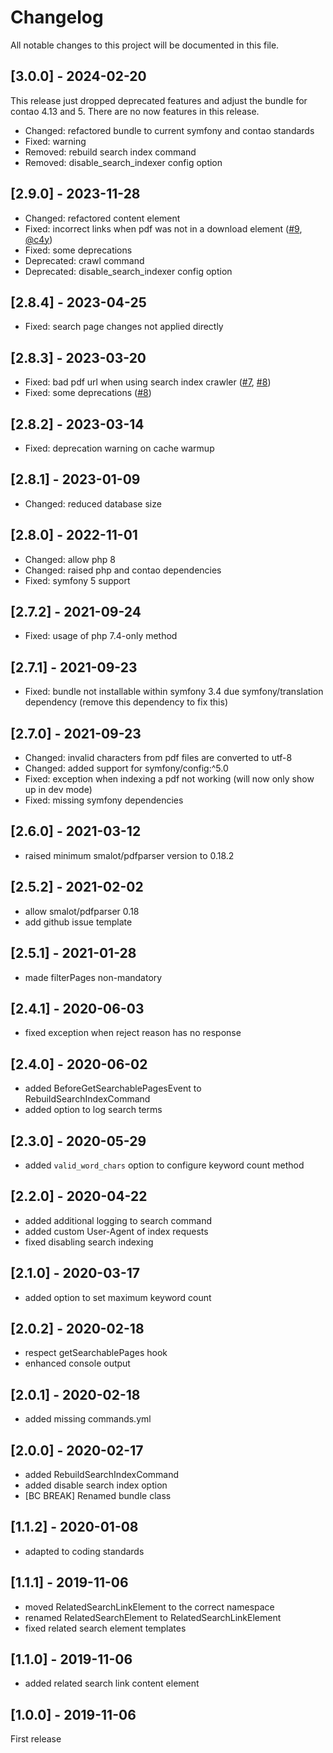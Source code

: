 # Changelog
All notable changes to this project will be documented in this file.



## [3.0.0] - 2024-02-20
This release just dropped deprecated features and adjust the bundle for contao 4.13 and 5. There are no now features in this release.

- Changed: refactored bundle to current symfony and contao standards
- Fixed: warning
- Removed: rebuild search index command
- Removed: disable_search_indexer config option

## [2.9.0] - 2023-11-28
- Changed: refactored content element
- Fixed: incorrect links when pdf was not in a download element ([#9], [@c4y])
- Fixed: some deprecations
- Deprecated: crawl command
- Deprecated: disable_search_indexer config option

## [2.8.4] - 2023-04-25
- Fixed: search page changes not applied directly

## [2.8.3] - 2023-03-20
- Fixed: bad pdf url when using search index crawler ([#7], [#8]) 
- Fixed: some deprecations ([#8])

## [2.8.2] - 2023-03-14
- Fixed: deprecation warning on cache warmup

## [2.8.1] - 2023-01-09
- Changed: reduced database size

## [2.8.0] - 2022-11-01
- Changed: allow php 8
- Changed: raised php and contao dependencies
- Fixed: symfony 5 support

## [2.7.2] - 2021-09-24
- Fixed: usage of php 7.4-only method

## [2.7.1] - 2021-09-23
- Fixed: bundle not installable within symfony 3.4 due symfony/translation dependency (remove this dependency to fix this)

## [2.7.0] - 2021-09-23
- Changed: invalid characters from pdf files are converted to utf-8
- Changed: added support for symfony/config:^5.0
- Fixed: exception when indexing a pdf not working (will now only show up in dev mode)
- Fixed: missing symfony dependencies

## [2.6.0] - 2021-03-12
- raised minimum smalot/pdfparser version to 0.18.2

## [2.5.2] - 2021-02-02
- allow smalot/pdfparser 0.18
- add github issue template

## [2.5.1] - 2021-01-28
- made filterPages non-mandatory

## [2.4.1] - 2020-06-03
- fixed exception when reject reason has no response

## [2.4.0] - 2020-06-02
- added BeforeGetSearchablePagesEvent to RebuildSearchIndexCommand
- added option to log search terms

## [2.3.0] - 2020-05-29
* added `valid_word_chars` option to configure keyword count method

## [2.2.0] - 2020-04-22
* added additional logging to search command
* added custom User-Agent of index requests
* fixed disabling search indexing 

## [2.1.0] - 2020-03-17
* added option to set maximum keyword count

## [2.0.2] - 2020-02-18
* respect getSearchablePages hook
* enhanced console output

## [2.0.1] - 2020-02-18
* added missing commands.yml

## [2.0.0] - 2020-02-17
* added RebuildSearchIndexCommand
* added disable search index option
* [BC BREAK] Renamed bundle class

## [1.1.2] - 2020-01-08
* adapted to coding standards

## [1.1.1] - 2019-11-06

* moved RelatedSearchLinkElement to the correct namespace
* renamed RelatedSearchElement to RelatedSearchLinkElement
* fixed related search element templates

## [1.1.0] - 2019-11-06

* added related search link content element

## [1.0.0] - 2019-11-06

First release

[@c4y]: https://github.com/c4y

[#9]: https://github.com/heimrichhannot/contao-search-bundle/pull/9
[#8]: https://github.com/heimrichhannot/contao-search-bundle/pull/8
[#7]: https://github.com/heimrichhannot/contao-search-bundle/issues/7